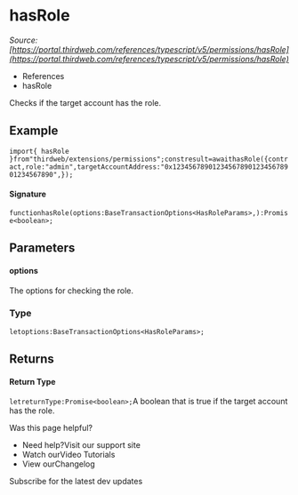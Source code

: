 # hasRole

*Source: [https://portal.thirdweb.com/references/typescript/v5/permissions/hasRole](https://portal.thirdweb.com/references/typescript/v5/permissions/hasRole)*

* References
* hasRole

Checks if the target account has the role.

## Example

`import{ hasRole }from"thirdweb/extensions/permissions";constresult=awaithasRole({contract,role:"admin",targetAccountAddress:"0x1234567890123456789012345678901234567890",});`
#### Signature

`functionhasRole(options:BaseTransactionOptions<HasRoleParams>,):Promise<boolean>;`
## Parameters

#### options

The options for checking the role.

### Type

`letoptions:BaseTransactionOptions<HasRoleParams>;`
## Returns

#### Return Type

`letreturnType:Promise<boolean>;`A boolean that is true if the target account has the role.

Was this page helpful?

* Need help?Visit our support site
* Watch ourVideo Tutorials
* View ourChangelog

Subscribe for the latest dev updates

